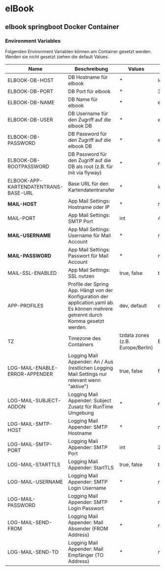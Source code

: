 # elBook

## elbook springboot Docker Container

### Environment Variables

Folgenden Environment Variablen können am Container gesetzt werden. Werden sie nicht gesetzt ziehen die default Values.

| Name                                 | Beschreibung                                                                                                                           | Values                            | default       |
|--------------------------------------|----------------------------------------------------------------------------------------------------------------------------------------|-----------------------------------|---------------|
| ELBOOK-DB-HOST                       | DB Hostname für elbook                                                                                                                 | *                                 | localhost     |
| ELBOOK-DB-PORT                       | DB Port für elbook                                                                                                                     | *                                 | 3306          |
| ELBOOK-DB-NAME                       | DB Name für elbook                                                                                                                     | *                                 | elbook        |
| ELBOOK-DB-USER                       | DB Username für den Zugriff auf die elbook DB                                                                                          | *                                 | elbook        |
| ELBOOK-DB-PASSWORD                   | DB Password für den Zugriff auf die elbook DB                                                                                          | *                                 | elbook        |
| ELBOOK-DB-ROOTPASSWORD               | DB Password für den Zugriff auf die DB als root (z.B. für init via flyway)                                                             | *                                 | mrdata123!    |
| ELBOOK-APP-KARTENDATENTRANS-BASE-URL | Base URL für den Kartendatentransfer                                                                                                   | *                                 | localhost     |
| **MAIL-HOST**                        | App Mail Settings: Hostname oder IP                                                                                                    | *                                 | notSet        |
| MAIL-PORT                            | App Mail Settings: SMTP Port                                                                                                           | int                               | 465           |
| **MAIL-USERNAME**                    | App Mail Settings: Username für Mail Account                                                                                           | *                                 | notSet        |
| **MAIL-PASSWORD**                    | App Mail Settings: Passwort für Mail Account                                                                                           | *                                 | notSet        |
| MAIL-SSL-ENABLED                     | App Mail Settings: SSL nutzen                                                                                                          | true, false                       | true          |
| APP-PROFILES                         | Profile der Spring App. Hängt von der Konfiguration der application.yaml ab.<br/>Es können mehrere getrennt durch Komma gesetzt werden. | dev, default                      | default       |
| TZ                                   | Timezone des Containers                                                                                                                | tzdata zones (z.B. Europe/Berlin) | Europe/Berlin |
| LOG-MAIL-ENABLE-ERROR-APPENDER       | Logging Mail Appender: An / Aus (restlichen Logging Mail Settings nur relevant wenn "aktive")                                            | true, false                       | false         |
| LOG-MAIL-SUBJECT-ADDON               | Logging Mail Appender: Subject Zusatz für RunTime Umgebung                                                                             | *                                 | notSet        |
| LOG-MAIL-SMTP-HOST                   | Logging Mail Appender: SMTP Hostname                                                                                                   | *                                 | notSet        |
| LOG-MAIL-SMTP-PORT                   | Logging Mail Appender: SMTP Port                                                                                                       | int                               | 25            |
| LOG-MAIL-STARTTLS                    | Logging Mail Appender: StartTLS                                                                                                        | true, false                       | true          |
| LOG-MAIL-USERNAME                    | Logging Mail Appender: SMTP Login Username                                                                                             | *                                 | notSet        |
| LOG-MAIL-PASSWORD                    | Logging Mail Appender: SMTP Login Passwort                                                                                             | *                                 | notSet        |
| LOG-MAIL-SEND-FROM                   | Logging Mail Appender: Mail Absender (FROM Address)                                                                                    | *                                 | notSet        |
| LOG-MAIL-SEND-TO                     | Logging Mail Appender: Mail Empfänger (TO Address)                                                                                     | *                                 | notSet        |